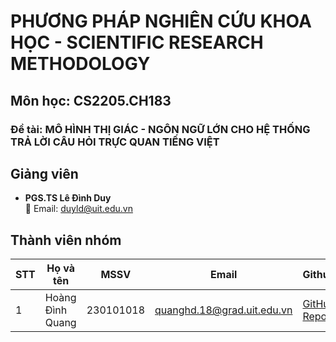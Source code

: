 # PHƯƠNG PHÁP NGHIÊN CỨU KHOA HỌC - SCIENTIFIC RESEARCH METHODOLOGY

## Môn học: CS2205.CH183

### Đề tài: MÔ HÌNH THỊ GIÁC - NGÔN NGỮ LỚN CHO HỆ THỐNG TRẢ LỜI CÂU HỎI TRỰC QUAN TIẾNG VIỆT

## Giảng viên
- **PGS.TS Lê Đình Duy**  
  📧 Email: [duyld@uit.edu.vn](mailto:duyld@uit.edu.vn)

## Thành viên nhóm
| STT | Họ và tên                 | MSSV        | Email                                    | Github |
|-----|---------------------------|------------|------------------------------------------|--------|
| 1   | Hoàng Đình Quang      | 230101018  | [quanghd.18@grad.uit.edu.vn](mailto:quanghd.18@grad.uit.edu.vn) | [GitHub Repo](https://github.com/BlueTeamQQ1/CS2205.CH183) |
